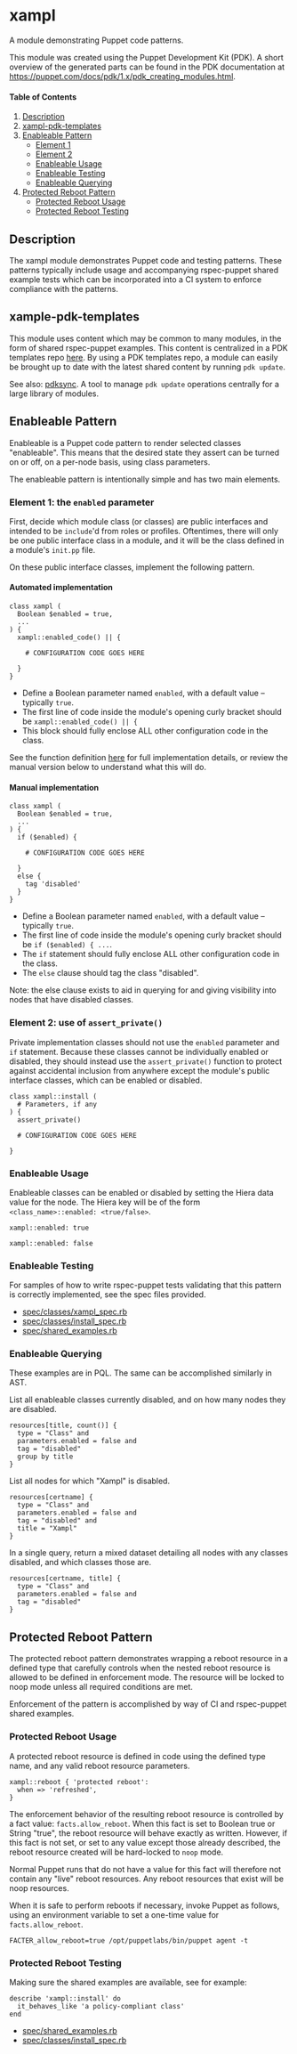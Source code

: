# xampl

A module demonstrating Puppet code patterns.

This module was created using the Puppet Development Kit (PDK). A short overview of the generated parts can be found in the PDK documentation at https://puppet.com/docs/pdk/1.x/pdk_creating_modules.html.

#### Table of Contents

1. [Description](#description)
2. [xampl-pdk-templates](#xampl-pdk-templates)
2. [Enableable Pattern](#enableable-pattern)
    * [Element 1](#element-1-the-enabled-parameter)
    * [Element 2](#element-2-use-of-assert_private)
    * [Enableable Usage](#enableable-usage)
    * [Enableable Testing](#enableable-testing)
    * [Enableable Querying](#enableable-querying)
3. [Protected Reboot Pattern](#protected-reboot-pattern)
    * [Protected Reboot Usage](#protected-reboot-usage)
    * [Protected Reboot Testing](#protected-reboot-testing)

## Description

The xampl module demonstrates Puppet code and testing patterns. These patterns typically include usage and accompanying rspec-puppet shared example tests which can be incorporated into a CI system to enforce compliance with the patterns.

## xample-pdk-templates

This module uses content which may be common to many modules, in the form of shared rspec-puppet examples. This content is centralized in a PDK templates repo [here](https://github.com/reidmv/xampl-pdk-templates). By using a PDK templates repo, a module can easily be brought up to date with the latest shared content by running `pdk update`.

See also: [pdksync](https://github.com/puppetlabs/pdksync). A tool to manage `pdk update` operations centrally for a large library of modules.

## Enableable Pattern

Enableable is a Puppet code pattern to render selected classes "enableable". This means that the desired state they assert can be turned on or off, on a per-node basis, using class parameters.

The enableable pattern is intentionally simple and has two main elements. 

### Element 1: the `enabled` parameter

First, decide which module class (or classes) are public interfaces and intended to be `include`'d from roles or profiles. Oftentimes, there will only be one public interface class in a module, and it will be the class defined in a module's `init.pp` file.

On these public interface classes, implement the following pattern.

#### Automated implementation

```puppet
class xampl (
  Boolean $enabled = true,
  ...
) {
  xampl::enabled_code() || {

    # CONFIGURATION CODE GOES HERE

  }
}
```

* Define a Boolean parameter named `enabled`, with a default value – typically `true`.
* The first line of code inside the module's opening curly bracket should be `xampl::enabled_code() || {`
* This block should fully enclose ALL other configuration code in the class.

See the function definition [here](lib/puppet/functions/xampl/enabled_code.rb) for full implementation details, or review the manual version below to understand what this will do.

#### Manual implementation

```puppet
class xampl (
  Boolean $enabled = true,
  ...
) {
  if ($enabled) {

    # CONFIGURATION CODE GOES HERE

  }
  else {
    tag 'disabled'
  }
}
```

* Define a Boolean parameter named `enabled`, with a default value – typically `true`.
* The first line of code inside the module's opening curly bracket should be `if ($enabled) { ...`.
* The `if` statement should fully enclose ALL other configuration code in the class.
* The `else` clause should tag the class "disabled".

Note: the else clause exists to aid in querying for and giving visibility into nodes that have disabled classes.

### Element 2: use of `assert_private()`

Private implementation classes should not use the `enabled` parameter and `if` statement. Because these classes cannot be individually enabled or disabled, they should instead use the `assert_private()` function to protect against accidental inclusion from anywhere except the module's public interface classes, which can be enabled or disabled.

```puppet
class xampl::install (
  # Parameters, if any
) {
  assert_private()

  # CONFIGURATION CODE GOES HERE

}
```

### Enableable Usage

Enableable classes can be enabled or disabled by setting the Hiera data value for the node. The Hiera key will be of the form `<class_name>::enabled: <true/false>`.

```
xampl::enabled: true
```

```
xampl::enabled: false
```

### Enableable Testing

For samples of how to write rspec-puppet tests validating that this pattern is correctly implemented, see the spec files provided.

* [spec/classes/xampl\_spec.rb](spec/classes/xampl_spec.rb)
* [spec/classes/install\_spec.rb](spec/classes/install_spec.rb)
* [spec/shared\_examples.rb](spec/shared_examples.rb)

### Enableable Querying

These examples are in PQL. The same can be accomplished similarly in AST.

List all enableable classes currently disabled, and on how many nodes they are disabled.

```
resources[title, count()] {
  type = "Class" and
  parameters.enabled = false and
  tag = "disabled"
  group by title
}
```

List all nodes for which "Xampl" is disabled.

```
resources[certname] {
  type = "Class" and
  parameters.enabled = false and
  tag = "disabled" and
  title = "Xampl"
}
```

In a single query, return a mixed dataset detailing all nodes with any classes disabled, and which classes those are.

```
resources[certname, title] {
  type = "Class" and
  parameters.enabled = false and
  tag = "disabled"
}
```

## Protected Reboot Pattern

The protected reboot pattern demonstrates wrapping a reboot resource in a defined type that carefully controls when the nested reboot resource is allowed to be defined in enforcement mode. The resource will be locked to noop mode unless all required conditions are met.

Enforcement of the pattern is accomplished by way of CI and rspec-puppet shared examples.

### Protected Reboot Usage

A protected reboot resource is defined in code using the defined type name, and any valid reboot resource parameters.

```puppet
xampl::reboot { 'protected reboot':
  when => 'refreshed',
}
```

The enforcement behavior of the resulting reboot resource is controlled by a fact value: `facts.allow_reboot`. When this fact is set to Boolean true or String "true", the reboot resource will behave exactly as written. However, if this fact is not set, or set to any value except those already described, the reboot resource created will be hard-locked to `noop` mode.

Normal Puppet runs that do not have a value for this fact will therefore not contain any "live" reboot resources. Any reboot resources that exist will be noop resources.

When it is safe to perform reboots if necessary, invoke Puppet as follows, using an environment variable to set a one-time value for `facts.allow_reboot`.

```
FACTER_allow_reboot=true /opt/puppetlabs/bin/puppet agent -t
```

### Protected Reboot Testing

Making sure the shared examples are available, see for example:

```
describe 'xampl::install' do
  it_behaves_like 'a policy-compliant class'
end
```

* [spec/shared\_examples.rb](spec/shared_examples.rb)
* [spec/classes/install\_spec.rb](spec/classes/install_spec.rb)
